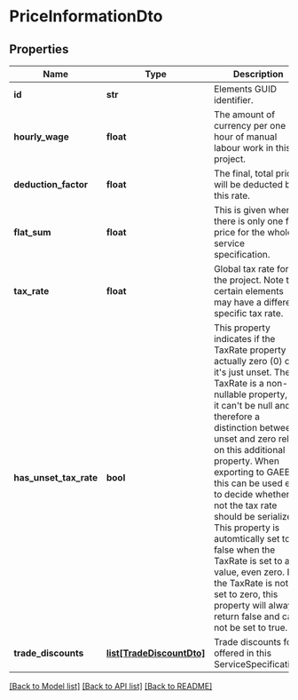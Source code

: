 # PriceInformationDto

## Properties
Name | Type | Description | Notes
------------ | ------------- | ------------- | -------------
**id** | **str** | Elements GUID identifier. | 
**hourly_wage** | **float** | The amount of currency per one hour of manual labour work in this project. | 
**deduction_factor** | **float** | The final, total price will be deducted by this rate. | 
**flat_sum** | **float** | This is given when there is only one flat price for the whole service specification. | 
**tax_rate** | **float** | Global tax rate for the project. Note that certain elements may have a different, specific tax rate. | 
**has_unset_tax_rate** | **bool** | This property indicates if the TaxRate property is actually zero (0) or if it&#39;s just unset. The TaxRate is a non-nullable property, so it can&#39;t be null and therefore a distinction between unset and zero relies on this additional property. When exporting to GAEB, this can be used e.g. to decide whether or not the tax rate should be serialized. This property is automtically set to false when the TaxRate is set to any value, even zero. If the TaxRate is not set to zero, this property will always return false and can not be set to true. | 
**trade_discounts** | [**list[TradeDiscountDto]**](TradeDiscountDto.md) | Trade discounts for offered in this ServiceSpecification. | [optional] 

[[Back to Model list]](../README.md#documentation-for-models) [[Back to API list]](../README.md#documentation-for-api-endpoints) [[Back to README]](../README.md)


